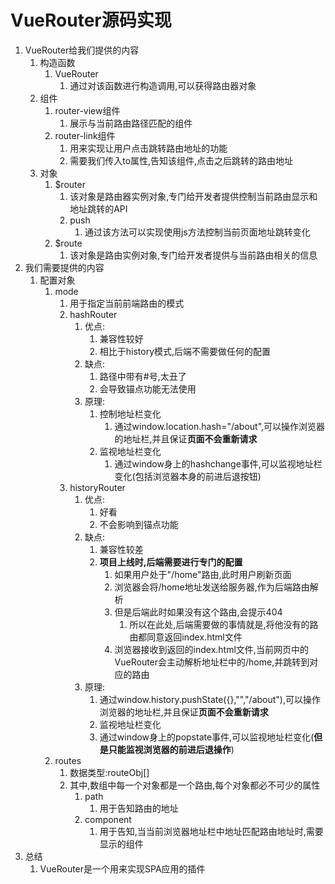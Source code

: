 # VueRouter源码实现

1. VueRouter给我们提供的内容
   1. 构造函数
      1. VueRouter
         1. 通过对该函数进行构造调用,可以获得路由器对象
   2. 组件
      1. router-view组件
         1. 展示与当前路由路径匹配的组件
      2. router-link组件
         1. 用来实现让用户点击跳转路由地址的功能
         2. 需要我们传入to属性,告知该组件,点击之后跳转的路由地址
   3. 对象
      1. $router
         1. 该对象是路由器实例对象,专门给开发者提供控制当前路由显示和地址跳转的API
         2. push
            1. 通过该方法可以实现使用js方法控制当前页面地址跳转变化
      2. $route
         1. 该对象是路由实例对象,专门给开发者提供与当前路由相关的信息
2. 我们需要提供的内容
   1. 配置对象
      1. mode
         1. 用于指定当前前端路由的模式
         2. hashRouter
            1. 优点:
               1. 兼容性较好
               2. 相比于history模式,后端不需要做任何的配置
            2. 缺点:
               1. 路径中带有#号,太丑了
               2. 会导致锚点功能无法使用
            3. 原理:
               1. 控制地址栏变化
                  1. 通过window.location.hash="/about",可以操作浏览器的地址栏,并且保证**页面不会重新请求**
               2. 监视地址栏变化
                  1. 通过window身上的hashchange事件,可以监视地址栏变化(包括浏览器本身的前进后退按钮)
         3. historyRouter
            1. 优点:
               1. 好看
               2. 不会影响到锚点功能
            2. 缺点:
               1. 兼容性较差
               2. **项目上线时,后端需要进行专门的配置**
                  1. 如果用户处于"/home"路由,此时用户刷新页面
                  2. 浏览器会将/home地址发送给服务器,作为后端路由解析
                  3. 但是后端此时如果没有这个路由,会提示404
                     1. 所以在此处,后端需要做的事情就是,将他没有的路由都同意返回index.html文件
                  4. 浏览器接收到返回的index.html文件,当前网页中的VueRouter会主动解析地址栏中的/home,并跳转到对应的路由
            3. 原理:
               1. 通过window.history.pushState({},"","/about"),可以操作浏览器的地址栏,并且保证**页面不会重新请求**
               2. 监视地址栏变化
               3. 通过window身上的popstate事件,可以监视地址栏变化(**但是只能监视浏览器的前进后退操作**)
      2. routes
         1. 数据类型:routeObj[]
         2. 其中,数组中每一个对象都是一个路由,每个对象都必不可少的属性
            1. path
               1. 用于告知路由的地址
            2. component
               1. 用于告知,当当前浏览器地址栏中地址匹配路由地址时,需要显示的组件
3. 总结
   1. VueRouter是一个用来实现SPA应用的插件